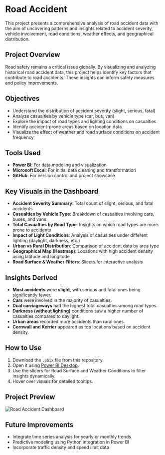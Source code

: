 
# Road Accident 

This  project presents a comprehensive analysis of road accident data with the aim of uncovering patterns and insights related to accident severity, vehicle involvement, road conditions, weather effects, and geographical distribution.

## Project Overview

Road safety remains a critical issue globally. By visualizing and analyzing historical road accident data, this project helps identify key factors that contribute to road accidents. These insights can inform safety measures and policy improvements.

## Objectives

- Understand the distribution of accident severity (slight, serious, fatal)
- Analyze casualties by vehicle type (car, bus, van)
- Explore the impact of road types and lighting conditions on casualties
- Identify accident-prone areas based on location data
- Visualize the effect of weather and road surface conditions on accident frequency

## Tools Used

- **Power BI**: For data modeling and visualization
- **Microsoft Excel**: For initial data cleaning and transformation
- **GitHub**: For version control and project showcase

## Key Visuals in the Dashboard

- **Accident Severity Summary**: Total count of slight, serious, and fatal accidents
- **Casualties by Vehicle Type**: Breakdown of casualties involving cars, buses, and vans
- **Total Casualties by Road Type**: Insights on which road types are more prone to accidents
- **Impact of Light Conditions**: Analysis of casualties under different lighting (daylight, darkness, etc.)
- **Urban vs Rural Distribution**: Comparison of accident data by area type
- **Geographical Map (Heatmap)**: Locations with high accident density using latitude and longitude
- **Road Surface & Weather Filters**: Slicers for interactive analysis

## Insights Derived

- **Most accidents** were **slight**, with serious and fatal ones being significantly fewer.
- **Cars** were involved in the majority of casualties.
- **Dual carriageways** had the highest total casualties among road types.
- **Darkness (without lighting)** conditions saw a higher number of casualties compared to daylight.
- **Urban areas** recorded more accidents than rural ones.
- **Cornwall and Kerrier** appeared as top locations based on accident density.

## How to Use

1. Download the `.pbix` file from this repository.
2. Open it using [Power BI Desktop](https://powerbi.microsoft.com/en-us/desktop/).
3. Use the slicers for Road Surface and Weather Conditions to filter insights dynamically.
4. Hover over visuals for detailed tooltips.

## Project Preview

![Road Accident Dashboard](IMG_20250409_013654.jpg)

## Future Improvements

- Integrate time series analysis for yearly or monthly trends
- Predictive modeling using Python integration in Power BI
- Incorporate traffic density and speed limit data

